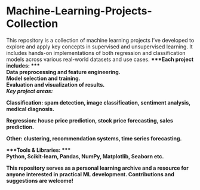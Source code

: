 # Machine-Learning-Projects-Collection
This repository is a collection of machine learning projects I’ve developed to explore and apply key concepts in supervised and unsupervised learning. It includes hands-on implementations of both regression and classification models across various real-world datasets and use cases.
<b>
***Each project includes: ***   
<b>
Data preprocessing and feature engineering.  
<b>
Model selection and training.  
<b>
Evaluation and visualization of results.  
<b>
***Key project areas:***  

Classification: spam detection, image classification, sentiment analysis, medical diagnosis.  

Regression: house price prediction, stock price forecasting, sales prediction.  

Other: clustering, recommendation systems, time series forecasting.  

***Tools & Libraries: ***   
Python, Scikit-learn, Pandas, NumPy, Matplotlib, Seaborn etc.  

This repository serves as a personal learning archive and a resource for anyone interested in practical ML development. Contributions and suggestions are welcome!  
